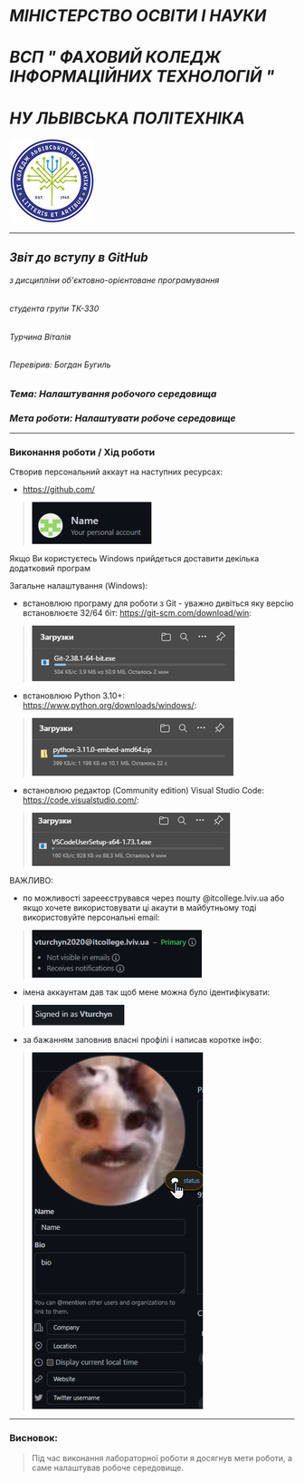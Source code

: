 #               *МІНІСТЕРСТВО ОСВІТИ І НАУКИ*
#       *ВСП " ФАХОВИЙ КОЛЕДЖ ІНФОРМАЦІЙНИХ ТЕХНОЛОГІЙ "*
#                *НУ ЛЬВІВСЬКА ПОЛІТЕХНІКА*

![alt text](https://github.com/Vturchyn/Labs/blob/c00754d8ec38288fd662ce6ce98ddfac22916db7/1_lab_python_program/%D1%84%D0%BE%D1%82%D0%BE%D0%B3%D1%80%D0%B0%D1%84%D1%96%D1%97/logotype.jpg "logotype of ІТ Коледж")


---
##               *Звіт до вступу в GitHub*

###### з дисципліни об'єктовно-орієнтоване програмування
######              студента групи _ТК-330_
######                 _Турчина Віталія_
######             Перевірив: _Богдан Бугиль_

### _Тема: Налаштування робочого середовища_
### _Мета роботи: Налаштувати робоче середовище_


---
### **Виконання роботи** / **Хід роботи**

Створив персональний аккаут на наступних ресурсах:
- https://github.com/
> ![alt text](https://github.com/Vturchyn/Labs/blob/825ec21f746c69b1220b1023e39170978508970f/setting_working_placing/screenshots/akkaunt.png "akkaunt")

Якщо Ви користуєтесь Windows прийдеться доставити декілька додатковий програм

Загальне налаштування (Windows):
- встановлюю програму для роботи з Git - уважно дивіться яку версію встановлюєте 32/64 біт: https://git-scm.com/download/win:
> ![alt text](https://github.com/Vturchyn/Labs/blob/2130ae653c45779bece79675e235a6f10e6db9ae/setting_working_placing/screenshots/ustanovka%201.png "ustanovka 1")
- встановлюю Python 3.10+: https://www.python.org/downloads/windows/:
> ![alt text](https://github.com/Vturchyn/Labs/blob/2130ae653c45779bece79675e235a6f10e6db9ae/setting_working_placing/screenshots/ustanovka%202.png "ustanovka 2")
- встановлюю редактор (Community edition) Visual Studio Code: https://code.visualstudio.com/:
> ![alt text](https://github.com/Vturchyn/Labs/blob/2130ae653c45779bece79675e235a6f10e6db9ae/setting_working_placing/screenshots/ustanovka%203.png "ustanovka 3")

ВАЖЛИВО:
- по можливості зарееєструвався через пошту @itcollege.lviv.ua  або якщо хочете
використовувати ці акаути в майбутньому тоді використовуйте персональні
email:
> ![alt text](https://github.com/Vturchyn/Labs/blob/0b790b617d2dadbef44be2f870c16c88ad55d68a/setting_working_placing/screenshots/poCHta.png "poCHta")
- імена аккаунтам дав так щоб мене можна було ідентифікувати:
> ![alt text](https://github.com/Vturchyn/Labs/blob/d0020785f3ec921e46e129768c6fbea7a255d027/setting_working_placing/screenshots/username.png "username")
- за бажанням заповнив власні профілі і написав коротке інфо:
> ![alt text](https://github.com/Vturchyn/Labs/blob/354290910ece2c80987e52f1134e363ce5ac80f2/setting_working_placing/screenshots/info.png "info")

---

### **Висновок**: 
> Під час виконання лабораторної роботи я досягнув мети роботи, а саме налаштував робоче середовище. 
